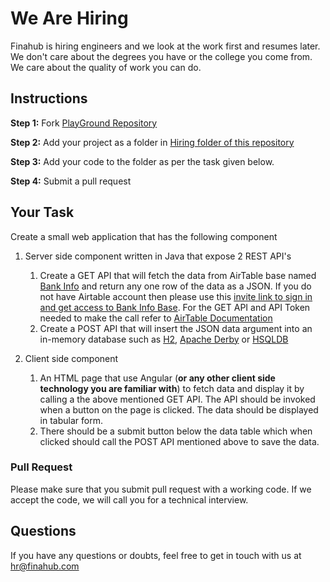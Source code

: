 # We Are Hiring
Finahub is hiring engineers and we look at the work first and resumes later. 
We don't care about the degrees you have or the college you come from. We care about the quality of work you can do.

## Instructions
**Step 1:** Fork [PlayGround Repository](https://github.com/Finahub/PlayGround)
 
 **Step 2:** Add your project as a folder in [Hiring folder of this repository](https://github.com/Finahub/PlayGround/tree/main/Hiring) 
 
 **Step 3:** Add your code to the folder as per the task given below.
 
 **Step 4:** Submit a pull request 

## Your Task

Create a small web application that has the following component
1. Server side component written in Java that expose 2 REST API's
    1. Create a GET API that will fetch the data from AirTable base named [Bank Info](https://airtable.com/shrLW24i9g40XV9Ab) and return any one row of the data as a JSON. If you do not have Airtable account then please use this [invite link to sign in and get access to Bank  Info Base](https://airtable.com/invite/l?inviteId=invdd9vtsjikYkFym&inviteToken=f352ba8e45be5663a75f76d4e51ef3da6cb7407d5cb3a6a98cf849b09a422ad5). For the GET API and API Token needed to make the call refer to [AirTable Documentation](https://airtable.com/api)
    2. Create a POST API that will insert the JSON data argument into an in-memory database such as [H2](http://www.h2database.com/html/main.html), [Apache Derby](https://db.apache.org/derby/) or [HSQLDB](http://hsqldb.org/)

2. Client side component
    1. An HTML page that use Angular (**or any other client side technology you are familiar with**) to fetch data and display it by calling a the above mentioned GET API. The API should be invoked when a button on the page is clicked. The data should be displayed in tabular form.
    2. There should be a submit button below the data table which when clicked should call the POST API mentioned above to save the data.

### Pull Request
Please make sure that you submit pull request with a working code. 
If we accept the code, we will call you for a technical interview.

## Questions
If you have any questions or doubts, feel free to get in touch with us at hr@finahub.com
